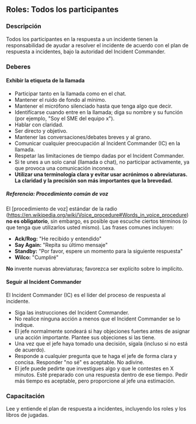 
## Roles: Todos los participantes

### Descripción

Todos los participantes en la respuesta a un incidente tienen la responsabilidad de ayudar a resolver el incidente de acuerdo con el plan de respuesta a incidentes, bajo la autoridad del Incident Commander.

### Deberes

#### Exhibir la etiqueta de la llamada

* Participar tanto en la llamada como en el chat.
* Mantener el ruido de fondo al mínimo.
* Mantener el micrófono silenciado hasta que tenga algo que decir.
* Identifícarse cuando entre en la llamada; diga su nombre y su función (por ejemplo, "Soy el SME del equipo x").
* Hablar con claridad.
* Ser directo y objetivo.
* Mantener las conversaciones/debates breves y al grano.
* Comunicar cualquier preocupación al Incident Commander (IC) en la llamada.
* Respetar las limitaciones de tiempo dadas por el Incident Commander.
* Si te unes a un solo canal (llamada o chat), no participar activamente, ya que provoca una comunicación inconexa.
* **Utilizar una terminología clara y evitar usar acrónimos o abreviaturas. La claridad y la precisión son más importantes que la brevedad.**

##### Referencia: Procedimiento común de voz

El [procedimiento de voz] estándar de la radio (https://en.wikipedia.org/wiki/Voice_procedure#Words_in_voice_procedure) **no es obligatorio**, sin embargo, es posible que escuche ciertos términos (o que tenga que utilizarlos usted mismo). Las frases comunes incluyen:

* **Ack/Rog:** "He recibido y entendido"
* **Say Again:** "Repita su último mensaje"
* **Standby:** "Por favor, espere un momento para la siguiente respuesta"
* **Wilco:** "Cumpliré"

**No** invente nuevas abreviaturas; favorezca ser explícito sobre lo implícito.

#### Seguir al Incident Commander

El Incident Commander (IC) es el líder del proceso de respuesta al incidente.

* Siga las instrucciones del Incident Commander.
* No realice ninguna acción a menos que el Incident Commander se lo indique.
* El jefe normalmente sondeará si hay objeciones fuertes antes de asignar una acción importante. Plantee sus objeciones si las tiene.
* Una vez que el jefe haya tomado una decisión, sígala (incluso si no está de acuerdo).
* Responde a cualquier pregunta que te haga el jefe de forma clara y concisa. Responder "no sé" es aceptable. No adivine.
* El jefe puede pedirte que investigues algo y que le contestes en X minutos. Esté preparado con una respuesta dentro de ese tiempo. Pedir más tiempo es aceptable, pero proporcione al jefe una estimación.

### Capacitación

Lee y entiende el plan de respuesta a incidentes, incluyendo los roles y los libros de jugadas.